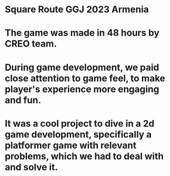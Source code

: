 # Square Route GGJ 2023 Armenia
# The game was made in 48 hours by CREO team.
# During game development, we paid close attention to game feel, to make player's experience more engaging and fun.
# It was a cool project to dive in a 2d game development, specifically a platformer game with relevant problems, which we had to deal with and solve it. 
